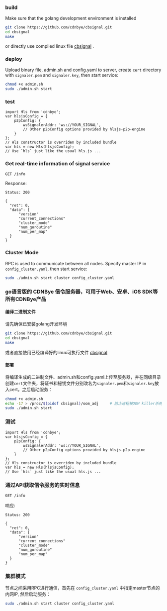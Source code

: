 
### build
Make sure that the golang development environment is installed
```bash
git clone https://github.com/cdnbye/cbsignal.git
cd cbsignal
make
```
or directly use compiled linux file [cbsignal](https://github.com/cdnbye/cbsignal/releases) .

### deploy
Upload binary file, admin.sh and config.yaml to server, create `cert` directory with `signaler.pem` and `signaler.key`, then start service:
```bash
chmod +x admin.sh
sudo ./admin.sh start
```

### test
```
import Hls from 'cdnbye';
var hlsjsConfig = {
    p2pConfig: {
        wsSignalerAddr: 'ws://YOUR_SIGNAL',
        // Other p2pConfig options provided by hlsjs-p2p-engine
    }
};
// Hls constructor is overriden by included bundle
var hls = new Hls(hlsjsConfig);
// Use `hls` just like the usual hls.js ...
```

### Get real-time information of signal service
```
GET /info
```
Response:
```
Status: 200

{
  "ret": 0,
  "data": {
      "version"
      "current_connections"
      "cluster_mode"
      "num_goroutine"
      "num_per_map"
  }
}
```

### Cluster Mode
RPC is used to communicate between all nodes. Specify master IP in `config_cluster.yaml`, then  start service:
```bash
sudo ./admin.sh start cluster config_cluster.yaml
``` 

### go语言版的 CDNBye 信令服务器，可用于Web、安卓、iOS SDK等所有CDNBye产品
#### 编译二进制文件
请先确保已安装golang开发环境
```bash
git clone https://github.com/cdnbye/cbsignal.git
cd cbsignal
make
```
或者直接使用已经编译好的linux可执行文件 [cbsignal](https://github.com/cdnbye/cbsignal/releases)

#### 部署
将编译生成的二进制文件、admin.sh和config.yaml上传至服务器，并在同级目录创建`cert`文件夹，将证书和秘钥文件分别改名为`signaler.pem`和`signaler.key`放入cert，之后启动服务：
```bash
chmod +x admin.sh
echo -17 > /proc/$(pidof cbsignal)/oom_adj     # 防止进程被OOM killer杀死
sudo ./admin.sh start
```

### 测试
```
import Hls from 'cdnbye';
var hlsjsConfig = {
    p2pConfig: {
        wsSignalerAddr: 'ws://YOUR_SIGNAL',
        // Other p2pConfig options provided by hlsjs-p2p-engine
    }
};
// Hls constructor is overriden by included bundle
var hls = new Hls(hlsjsConfig);
// Use `hls` just like the usual hls.js ...
```

### 通过API获取信令服务的实时信息
```
GET /info
```
响应:
```
Status: 200

{
  "ret": 0,
  "data": {
      "version"
      "current_connections"
      "cluster_mode"
      "num_goroutine"
      "num_per_map"
  }
}
```

### 集群模式
节点之间采用RPC进行通信，首先在 `config_cluster.yaml` 中指定master节点的内网IP, 然后启动服务：
```bash
sudo ./admin.sh start cluster config_cluster.yaml
``` 




